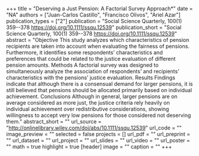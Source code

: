 +++
title = "Deserving a Just Pension: A Factorial Survey Approach*"
date = "NA"
authors = ["Juan-Carlos Castillo", "Francisco Olivos", "Ariel Azar"]
publication_types = ["2"]
publication = "Social Science Quarterly, 100(1) 359--378  https://doi.org/10.1111/ssqu.12539"
publication_short = "Social Science Quarterly, 100(1) 359--378  https://doi.org/10.1111/ssqu.12539"
abstract = "Objective This study analyzes which characteristics of pension recipients are taken into account when evaluating the fairness of pensions. Furthermore, it identifies some respondents’ characteristics and preferences that could be related to the justice evaluation of different pension amounts. Methods A factorial survey was designed to simultaneously analyze the association of respondents’ and recipients’ characteristics with the pensions’ justice evaluation. Results Findings indicate that although there is a consensual demand for larger pensions, it is still believed that pensions should be allocated primarily based on individual achievement. Conclusions Although in general, larger pensions are on average considered as more just, the justice criteria rely heavily on individual achievement over redistributive considerations, showing willingness to accept very low pensions for those considered not deserving them."
abstract_short = ""
url_source = "http://onlinelibrary.wiley.com/doi/abs/10.1111/ssqu.12539"
url_code = ""
image_preview = ""
selected = false
projects = []
url_pdf = ""
url_preprint = ""
url_dataset = ""
url_project = ""
url_slides = ""
url_video = ""
url_poster = ""
math = true
highlight = true
[header]
image = ""
caption = ""
+++
